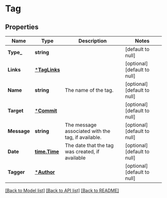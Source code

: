 # Tag

## Properties
Name | Type | Description | Notes
------------ | ------------- | ------------- | -------------
**Type_** | **string** |  | [default to null]
**Links** | [***TagLinks**](tag_links.md) |  | [optional] [default to null]
**Name** | **string** | The name of the tag. | [optional] [default to null]
**Target** | [***Commit**](commit.md) |  | [optional] [default to null]
**Message** | **string** | The message associated with the tag, if available. | [optional] [default to null]
**Date** | [**time.Time**](time.Time.md) | The date that the tag was created, if available | [optional] [default to null]
**Tagger** | [***Author**](author.md) |  | [optional] [default to null]

[[Back to Model list]](../README.md#documentation-for-models) [[Back to API list]](../README.md#documentation-for-api-endpoints) [[Back to README]](../README.md)


